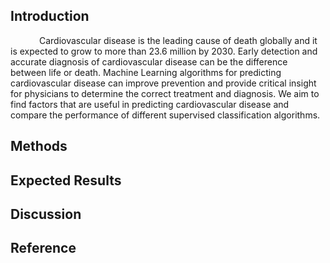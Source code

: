 ## Introduction
&emsp;&emsp;&emsp; Cardiovascular disease is the leading cause of death globally and it is expected to grow to more than 23.6 million by 2030. Early detection and accurate diagnosis of cardiovascular disease can be the difference between life or death. Machine Learning algorithms for predicting cardiovascular disease can improve prevention and provide critical insight for physicians to determine the correct treatment and diagnosis. We aim to find factors that are useful in predicting cardiovascular disease and compare the performance of different supervised classification algorithms.

## Methods


## Expected Results

## Discussion

## Reference
